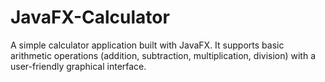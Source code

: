 # JavaFX-Calculator
A simple calculator application built with JavaFX. It supports basic arithmetic operations (addition, subtraction, multiplication, division) with a user-friendly graphical interface.
